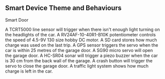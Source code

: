 <!-- # Design Document -->

## Smart Device Theme and Behaviours

Smart Door

A TCRT5000 line sensor will trigger when there isn't enough light turning on the headlights of the car.
A RV24AF-10-40R1-B10K potentiometer controls the speed of 4.5-9V 130 size hobby DC motor.
A SD card stores how much charge was used on the last trip.
A GPS sensor triggers the servo when the car is within 25 metres of the garage door.
A SG90 micro servo will open the garage door.
A HC-SR04 sonar will trigger a piezo buzzer when the car is 30 cm from the back wall of the garage.
A crash button will trigger the servo to close the garage door.
A traffic light system shows how much charge is left in the car.
